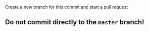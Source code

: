 Create a new branch for this commit and start a pull request

## Do not commit directly to the `master` branch!
